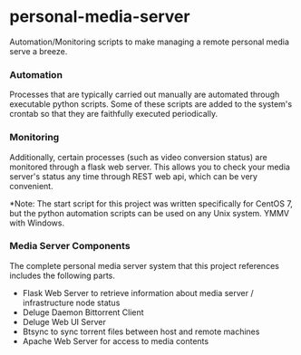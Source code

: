 # personal-media-server
Automation/Monitoring scripts to make managing a remote personal media serve a breeze.

### Automation
Processes that are typically carried out manually are automated through executable python scripts.
Some of these scripts are added to the system's crontab so that they are faithfully executed periodically.

### Monitoring
Additionally, certain processes (such as video conversion status) are monitored through a flask web server. This allows you to check your media server's status any time through REST web api, which can be very convenient.

*Note: The start script for this project was written specifically for CentOS 7, but the python automation scripts can be used on any Unix system. YMMV with Windows.

### Media Server Components
The complete personal media server system that this project references includes the following parts.
* Flask Web Server to retrieve information about media server / infrastructure node status
* Deluge Daemon Bittorrent Client
* Deluge Web UI Server
* Btsync to sync torrent files between host and remote machines
* Apache Web Server for access to media contents
